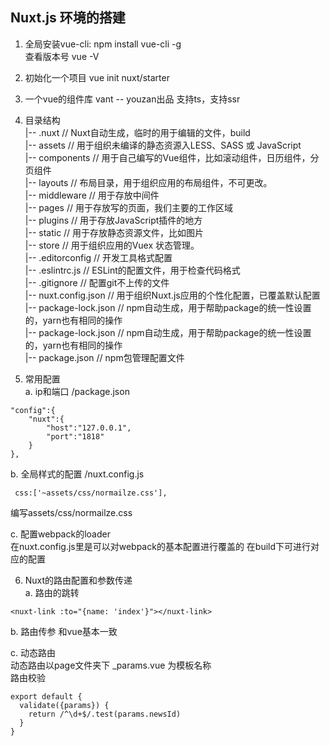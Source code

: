 ## Nuxt.js 环境的搭建 
1. 全局安装vue-cli: npm install vue-cli -g   
    查看版本号  vue -V

2. 初始化一个项目  vue init nuxt/starter   

3. 一个vue的组件库  vant -- youzan出品  支持ts，支持ssr 

4. 目录结构   
    |-- .nuxt                            // Nuxt自动生成，临时的用于编辑的文件，build   
    |-- assets                           // 用于组织未编译的静态资源入LESS、SASS 或 JavaScript   
    |-- components                       // 用于自己编写的Vue组件，比如滚动组件，日历组件，分页组件  
    |-- layouts                          // 布局目录，用于组织应用的布局组件，不可更改。  
    |-- middleware                       // 用于存放中间件   
    |-- pages                            // 用于存放写的页面，我们主要的工作区域   
    |-- plugins                          // 用于存放JavaScript插件的地方   
    |-- static                           // 用于存放静态资源文件，比如图片   
    |-- store                            // 用于组织应用的Vuex 状态管理。   
    |-- .editorconfig                    // 开发工具格式配置   
    |-- .eslintrc.js                     // ESLint的配置文件，用于检查代码格式  
    |-- .gitignore                       // 配置git不上传的文件   
    |-- nuxt.config.json                 // 用于组织Nuxt.js应用的个性化配置，已覆盖默认配置   
    |-- package-lock.json                // npm自动生成，用于帮助package的统一性设置的，yarn也有相同的操作  
    |-- package-lock.json                // npm自动生成，用于帮助package的统一性设置的，yarn也有相同的操作  
    |-- package.json                     // npm包管理配置文件  

5. 常用配置   
a. ip和端口  /package.json   
```
"config":{
    "nuxt":{
        "host":"127.0.0.1",
        "port":"1818"
    }
},
```

b. 全局样式的配置  /nuxt.config.js   
```
 css:['~assets/css/normailze.css'],    
```
编写assets/css/normailze.css   

c. 配置webpack的loader     
在nuxt.config.js里是可以对webpack的基本配置进行覆盖的  在build下可进行对应的配置     

6. Nuxt的路由配置和参数传递    
a. 路由的跳转    
```
<nuxt-link :to="{name: 'index'}"></nuxt-link>
```

b. 路由传参  和vue基本一致   

c. 动态路由  
动态路由以page文件夹下 _params.vue 为模板名称  
路由校验    
```
export default {
  validate({params}) {
    return /^\d+$/.test(params.newsId)
  }
}
``` 
